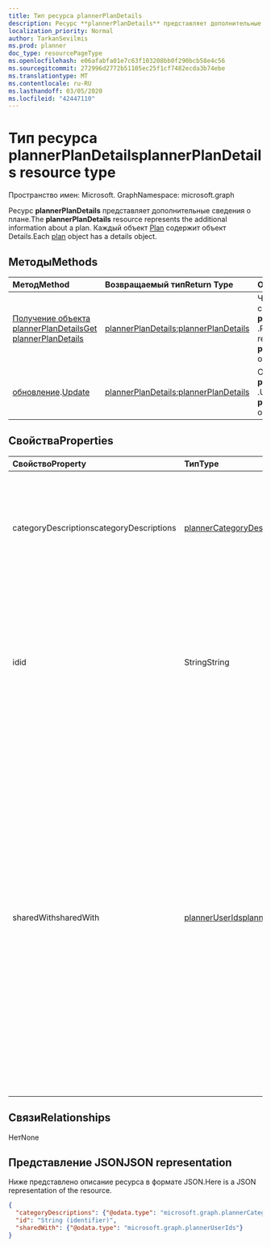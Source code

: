 ```yaml
---
title: Тип ресурса plannerPlanDetails
description: Ресурс **plannerPlanDetails** представляет дополнительные сведения о плане. Каждый объект Plan содержит объект Details.
localization_priority: Normal
author: TarkanSevilmis
ms.prod: planner
doc_type: resourcePageType
ms.openlocfilehash: e06afabfa01e7c63f103208bb0f290bcb58e4c56
ms.sourcegitcommit: 272996d2772b51105ec25f1cf7482ecda3b74ebe
ms.translationtype: MT
ms.contentlocale: ru-RU
ms.lasthandoff: 03/05/2020
ms.locfileid: "42447110"
---
```

# <a name="plannerplandetails-resource-type"></a><span data-ttu-id="51cfa-104">Тип ресурса plannerPlanDetails</span><span class="sxs-lookup"><span data-stu-id="51cfa-104">plannerPlanDetails resource type</span></span>

<span data-ttu-id="51cfa-105">Пространство имен: Microsoft. Graph</span><span class="sxs-lookup"><span data-stu-id="51cfa-105">Namespace: microsoft.graph</span></span>


<span data-ttu-id="51cfa-106">Ресурс **plannerPlanDetails** представляет дополнительные сведения о плане.</span><span class="sxs-lookup"><span data-stu-id="51cfa-106">The **plannerPlanDetails** resource represents the additional information about a plan.</span></span> <span data-ttu-id="51cfa-107">Каждый объект [Plan](plannerplan.md) содержит объект Details.</span><span class="sxs-lookup"><span data-stu-id="51cfa-107">Each [plan](plannerplan.md) object has a details object.</span></span>


## <a name="methods"></a><span data-ttu-id="51cfa-108">Методы</span><span class="sxs-lookup"><span data-stu-id="51cfa-108">Methods</span></span>

| <span data-ttu-id="51cfa-109">Метод</span><span class="sxs-lookup"><span data-stu-id="51cfa-109">Method</span></span>           | <span data-ttu-id="51cfa-110">Возвращаемый тип</span><span class="sxs-lookup"><span data-stu-id="51cfa-110">Return Type</span></span>    |<span data-ttu-id="51cfa-111">Описание</span><span class="sxs-lookup"><span data-stu-id="51cfa-111">Description</span></span>|
|:---------------|:--------|:----------|
|[<span data-ttu-id="51cfa-112">Получение объекта plannerPlanDetails</span><span class="sxs-lookup"><span data-stu-id="51cfa-112">Get plannerPlanDetails</span></span>](../api/plannerplandetails-get.md) | <span data-ttu-id="51cfa-113">[plannerPlanDetails](plannerplandetails.md);</span><span class="sxs-lookup"><span data-stu-id="51cfa-113">[plannerPlanDetails](plannerplandetails.md)</span></span> |<span data-ttu-id="51cfa-114">Чтение свойств и связей объекта **plannerPlanDetails** .</span><span class="sxs-lookup"><span data-stu-id="51cfa-114">Read properties and relationships of **plannerPlanDetails** object.</span></span>|
|<span data-ttu-id="51cfa-115">[обновление](../api/plannerplandetails-update.md).</span><span class="sxs-lookup"><span data-stu-id="51cfa-115">[Update](../api/plannerplandetails-update.md)</span></span> | <span data-ttu-id="51cfa-116">[plannerPlanDetails](plannerplandetails.md);</span><span class="sxs-lookup"><span data-stu-id="51cfa-116">[plannerPlanDetails](plannerplandetails.md)</span></span>    |<span data-ttu-id="51cfa-117">Обновление объекта **plannerPlanDetails** .</span><span class="sxs-lookup"><span data-stu-id="51cfa-117">Update **plannerPlanDetails** object.</span></span> |

## <a name="properties"></a><span data-ttu-id="51cfa-118">Свойства</span><span class="sxs-lookup"><span data-stu-id="51cfa-118">Properties</span></span>
| <span data-ttu-id="51cfa-119">Свойство</span><span class="sxs-lookup"><span data-stu-id="51cfa-119">Property</span></span>     | <span data-ttu-id="51cfa-120">Тип</span><span class="sxs-lookup"><span data-stu-id="51cfa-120">Type</span></span>   |<span data-ttu-id="51cfa-121">Описание</span><span class="sxs-lookup"><span data-stu-id="51cfa-121">Description</span></span>|
|:---------------|:--------|:----------|
|<span data-ttu-id="51cfa-122">categoryDescriptions</span><span class="sxs-lookup"><span data-stu-id="51cfa-122">categoryDescriptions</span></span>|[<span data-ttu-id="51cfa-123">plannerCategoryDescriptions</span><span class="sxs-lookup"><span data-stu-id="51cfa-123">plannerCategoryDescriptions</span></span>](plannercategorydescriptions.md)|<span data-ttu-id="51cfa-124">Объект с описаниями шести категорий, которые могут быть связаны с задачами в плане.</span><span class="sxs-lookup"><span data-stu-id="51cfa-124">An object that specifies the descriptions of the six categories that can be associated with tasks in the plan</span></span>|
|<span data-ttu-id="51cfa-125">id</span><span class="sxs-lookup"><span data-stu-id="51cfa-125">id</span></span>|<span data-ttu-id="51cfa-126">String</span><span class="sxs-lookup"><span data-stu-id="51cfa-126">String</span></span>| <span data-ttu-id="51cfa-127">Только для чтения.</span><span class="sxs-lookup"><span data-stu-id="51cfa-127">Read-only.</span></span> <span data-ttu-id="51cfa-128">Идентификатор сведений о плане.</span><span class="sxs-lookup"><span data-stu-id="51cfa-128">ID of the plan details.</span></span> <span data-ttu-id="51cfa-129">Содержит 28 знаков, учитывается регистр.</span><span class="sxs-lookup"><span data-stu-id="51cfa-129">It is 28 characters long and case-sensitive.</span></span> <span data-ttu-id="51cfa-130">[Проверка формата](planner-identifiers-disclaimer.md) проводится для службы.</span><span class="sxs-lookup"><span data-stu-id="51cfa-130">[Format validation](planner-identifiers-disclaimer.md) is done on the service.</span></span>|
|<span data-ttu-id="51cfa-131">sharedWith</span><span class="sxs-lookup"><span data-stu-id="51cfa-131">sharedWith</span></span>|[<span data-ttu-id="51cfa-132">plannerUserIds</span><span class="sxs-lookup"><span data-stu-id="51cfa-132">plannerUserIds</span></span>](planneruserids.md)|<span data-ttu-id="51cfa-p104">Список идентификаторов пользователей, у которых есть доступ к этому плану. Если вы используете Группы Office 365, используйте API Групп для предоставления доступа к плану [группы](group.md). Вы также можете добавить в эту коллекцию существующих членов группы, но они смогут получить доступ к плану, принадлежащему группе, и без этого.</span><span class="sxs-lookup"><span data-stu-id="51cfa-p104">Set of user ids that this plan is shared with. If you are leveraging Office 365 Groups, use the Groups API to manage group membership to share the [group's](group.md) plan. You can also add existing members of the group to this collection though it is not required for them to access the plan owned by the group.</span></span> |

## <a name="relationships"></a><span data-ttu-id="51cfa-136">Связи</span><span class="sxs-lookup"><span data-stu-id="51cfa-136">Relationships</span></span>
<span data-ttu-id="51cfa-137">Нет</span><span class="sxs-lookup"><span data-stu-id="51cfa-137">None</span></span>


## <a name="json-representation"></a><span data-ttu-id="51cfa-138">Представление JSON</span><span class="sxs-lookup"><span data-stu-id="51cfa-138">JSON representation</span></span>
<span data-ttu-id="51cfa-139">Ниже представлено описание ресурса в формате JSON.</span><span class="sxs-lookup"><span data-stu-id="51cfa-139">Here is a JSON representation of the resource.</span></span>

<!--{
  "blockType": "resource",
  "optionalProperties": [],
  "baseType": "microsoft.graph.entity",
  "@odata.type": "microsoft.graph.plannerPlanDetails"
}-->

```json
{
  "categoryDescriptions": {"@odata.type": "microsoft.graph.plannerCategoryDescriptions"},
  "id": "String (identifier)",
  "sharedWith": {"@odata.type": "microsoft.graph.plannerUserIds"}
}

```

<!-- uuid: 8fcb5dbc-d5aa-4681-8e31-b001d5168d79
2015-10-25 14:57:30 UTC -->
<!-- {
  "type": "#page.annotation",
  "description": "plannerPlanDetails resource",
  "keywords": "",
  "section": "documentation",
  "tocPath": ""
}-->
